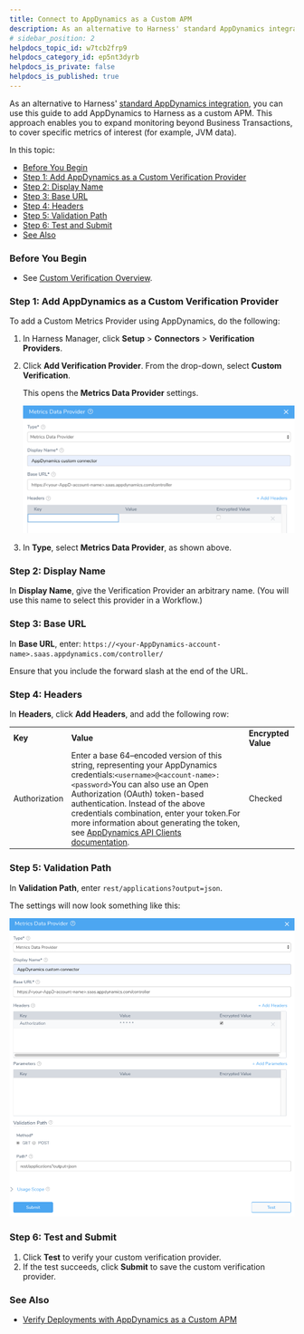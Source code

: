 ```yaml
---
title: Connect to AppDynamics as a Custom APM
description: As an alternative to Harness' standard AppDynamics integration , you can use this guide to add AppDynamics to Harness as a custom APM. This approach enables you to expand monitoring beyond Business T…
# sidebar_position: 2
helpdocs_topic_id: w7tcb2frp9
helpdocs_category_id: ep5nt3dyrb
helpdocs_is_private: false
helpdocs_is_published: true
---
```


As an alternative to Harness' [standard AppDynamics integration](../continuous-verification-overview/concepts-cv/app-dynamics-verification-overview.md), you can use this guide to add AppDynamics to Harness as a custom APM. This approach enables you to expand monitoring beyond Business Transactions, to cover specific metrics of interest (for example, JVM data).

In this topic:

* [Before You Begin](#before_you_begin)
* [Step 1: Add AppDynamics as a Custom Verification Provider](#step_1_add_app_dynamics_as_a_custom_verification_provider)
* [Step 2: Display Name](#step_2_display_name)
* [Step 3: Base URL](#step_3_base_url)
* [Step 4: Headers](#step_4_headers)
* [Step 5: Validation Path](#step_5_validation_path)
* [Step 6: Test and Submit](#step_6_test_and_submit)
* [See Also](#see_also)

### Before You Begin

* See [Custom Verification Overview](custom-verification-overview.md).

### Step 1: Add AppDynamics as a Custom Verification Provider

To add a Custom Metrics Provider using AppDynamics, do the following:

1. In Harness Manager, click **Setup** > **Connectors** > **Verification Providers**.
2. Click **Add Verification Provider**. From the drop-down, select **Custom Verification**.  
  
   This opens the **Metrics Data Provider** settings.
   
   ![](./static/connect-to-app-dynamics-as-a-custom-apm-61.png)
   
3. In **Type**, select **Metrics Data Provider**, as shown above.

### Step 2: Display Name

In **Display Name**, give the Verification Provider an arbitrary name. (You will use this name to select this provider in a Workflow.)

### Step 3: Base URL

In **Base URL**, enter: `https://<your-AppDynamics-account-name>.saas.appdynamics.com/controller/`

Ensure that you include the forward slash at the end of the URL.

### Step 4: Headers

In **Headers**, click **Add Headers**, and add the following row:



|  |  |  |
| --- | --- | --- |
| **Key** | **Value** | **Encrypted Value** |
| Authorization | Enter a base 64–encoded version of this string, representing your AppDynamics credentials:`<username>@<account-name>:<password>`You can also use an Open Authorization (OAuth) token-based authentication. Instead of the above credentials combination, enter your token.For more information about generating the token, see [AppDynamics API Clients documentation](https://docs.appdynamics.com/display/PRO45/API+Clients). | Checked |

### Step 5: Validation Path

In **Validation Path**, enter `rest/applications?output=json`.

The settings will now look something like this:

![](./static/connect-to-app-dynamics-as-a-custom-apm-62.png)

### Step 6: Test and Submit

1. Click **Test** to verify your custom verification provider.
2. If the test succeeds, click **Submit** to save the custom verification provider.

### See Also

* [Verify Deployments with AppDynamics as a Custom APM](verify-deployments-with-app-dynamics-as-a-custom-apm.md)

